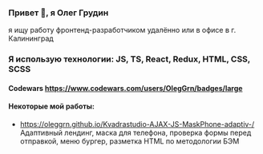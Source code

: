 ### Привет 👋, я Олег Грудин
я ищу работу фронтенд-разработчиком удалённо или в офисе в г. Калининград

### Я использую технологии: JS, TS, React, Redux, HTML, CSS, SCSS

#### Codewars https://www.codewars.com/users/OlegGrn/badges/large
#### Некоторые мой работы:
- https://oleggrn.github.io/Kvadrastudio-AJAX-JS-MaskPhone-adaptiv-/
Адаптивный лендинг, маска для телефона, проверка формы перед отправкой, меню бургер, разметка HTML по методологии БЭМ





<!--
**OlegGrn/OlegGrn** is a ✨ _special_ ✨ repository because its `README.md` (this file) appears on your GitHub profile.

Here are some ideas to get you started:

- 🔭 I’m currently working on ...
- 🌱 I’m currently learning ...
- 👯 I’m looking to collaborate on ...
- 🤔 I’m looking for help with ...
- 💬 Ask me about ...
- 📫 How to reach me: ...
- 😄 Pronouns: ...
- ⚡ Fun fact: ...
-->
